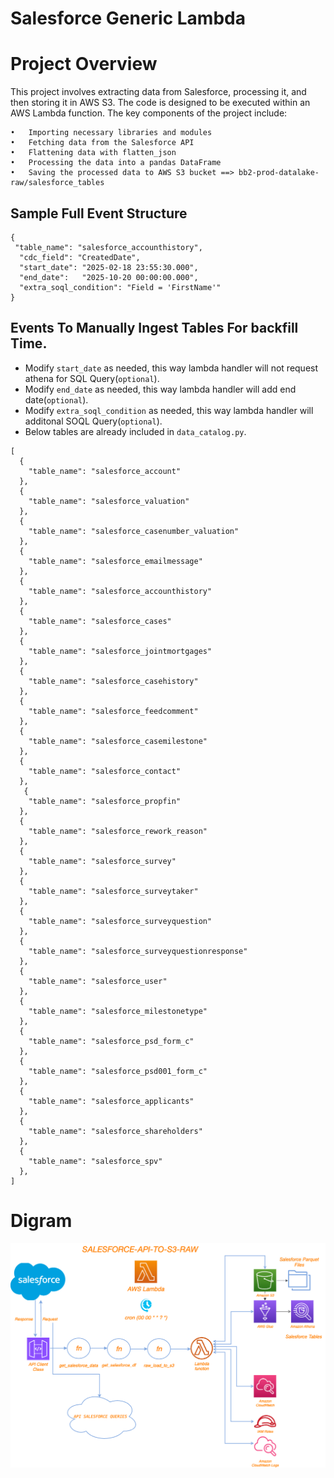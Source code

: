 # Salesforce Generic Lambda

# Project Overview
This project involves extracting data from Salesforce, processing it, and then storing it in AWS S3. The code is designed to be executed within an AWS Lambda function. The key components of the project include:

	•	Importing necessary libraries and modules
	•	Fetching data from the Salesforce API
	•	Flattening data with flatten_json
    •   Processing the data into a pandas DataFrame
	•	Saving the processed data to AWS S3 bucket ==> bb2-prod-datalake-raw/salesforce_tables

## Sample Full Event Structure
```
{
 "table_name": "salesforce_accounthistory",
  "cdc_field": "CreatedDate",
  "start_date": "2025-02-18 23:55:30.000",
  "end_date":   "2025-10-20 00:00:00.000",
  "extra_soql_condition": "Field = 'FirstName'"
}
```

## Events To Manually Ingest Tables For backfill Time.
- Modify `start_date` as needed, this way lambda handler will not request athena for SQL Query(`optional`).
- Modify `end_date` as needed, this way lambda handler will add end date(`optional`).
- Modify `extra_soql_condition` as needed, this way lambda handler will additonal SOQL Query(`optional`).
- Below tables are already included in `data_catalog.py`.
```
[
  {
    "table_name": "salesforce_account"
  },
  {
    "table_name": "salesforce_valuation"
  },
  {
    "table_name": "salesforce_casenumber_valuation"
  },
  {
    "table_name": "salesforce_emailmessage"
  },
  {
    "table_name": "salesforce_accounthistory"
  },
  {
    "table_name": "salesforce_cases"
  },
  {
    "table_name": "salesforce_jointmortgages"
  },
  {
    "table_name": "salesforce_casehistory"
  },
  {
    "table_name": "salesforce_feedcomment"
  },
  {
    "table_name": "salesforce_casemilestone"
  },
  {
    "table_name": "salesforce_contact"
  },
   {
    "table_name": "salesforce_propfin"
  },
  {
    "table_name": "salesforce_rework_reason"
  },
  {
    "table_name": "salesforce_survey"
  },
  {
    "table_name": "salesforce_surveytaker"
  },
  {
    "table_name": "salesforce_surveyquestion"
  },
  {
    "table_name": "salesforce_surveyquestionresponse"
  },
  {
    "table_name": "salesforce_user"
  },
  {
    "table_name": "salesforce_milestonetype"
  },
  {
    "table_name": "salesforce_psd_form_c"
  },
  {
    "table_name": "salesforce_psd001_form_c"
  },
  {
    "table_name": "salesforce_applicants"
  },
  {
    "table_name": "salesforce_shareholders"
  },
  {
    "table_name": "salesforce_spv"
  },
]
```
# Digram

![Alt text](Salesforce_API.png)
